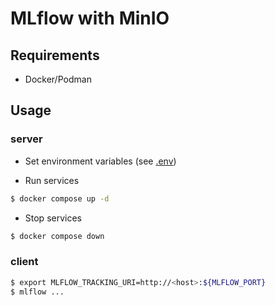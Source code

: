 # MLflow with MinIO

## Requirements
- Docker/Podman

## Usage

### server
- Set environment variables (see [.env](.env))

- Run services 
```bash
$ docker compose up -d
```

- Stop services 
```bash
$ docker compose down
```

### client

```bash
$ export MLFLOW_TRACKING_URI=http://<host>:${MLFLOW_PORT}
$ mlflow ...
```

